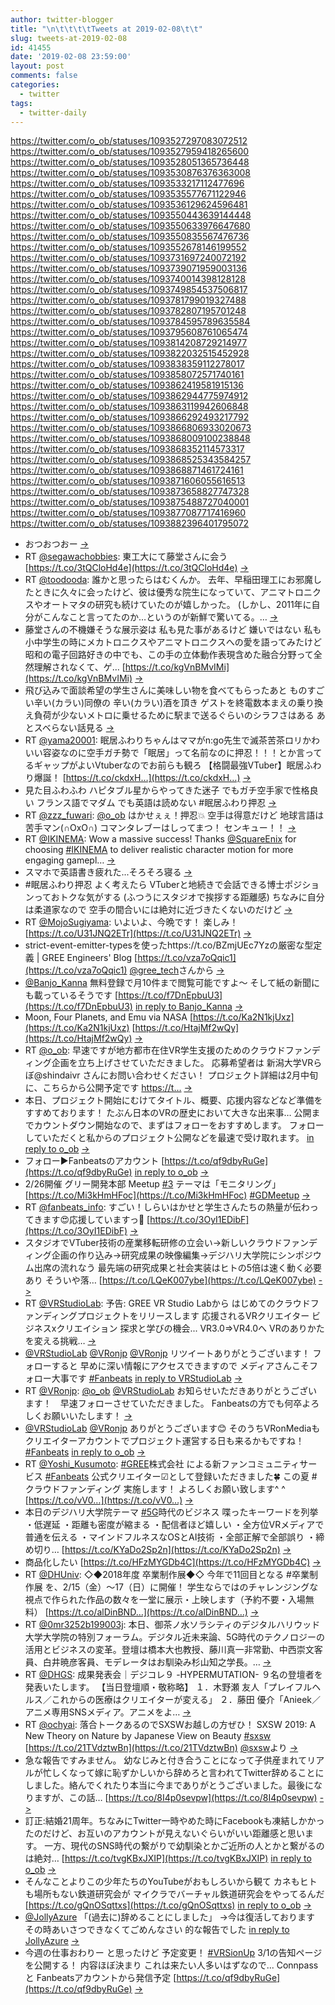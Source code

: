 ```yaml
---
author: twitter-blogger
title: "\n\t\t\t\tTweets at 2019-02-08\t\t"
slug: tweets-at-2019-02-08
id: 41455
date: '2019-02-08 23:59:00'
layout: post
comments: false
categories:
  - twitter
tags:
  - twitter-daily
---
```


https://twitter.com/o_ob/statuses/1093527297083072512 https://twitter.com/o_ob/statuses/1093527959418265600 https://twitter.com/o_ob/statuses/1093528051365736448 https://twitter.com/o_ob/statuses/1093530876376363008 https://twitter.com/o_ob/statuses/1093533217112477696 https://twitter.com/o_ob/statuses/1093535577671122946 https://twitter.com/o_ob/statuses/1093536129624596481 https://twitter.com/o_ob/statuses/1093550443639144448 https://twitter.com/o_ob/statuses/1093550633976647680 https://twitter.com/o_ob/statuses/1093550835567476736 https://twitter.com/o_ob/statuses/1093552678146199552 https://twitter.com/o_ob/statuses/1093731697240072192 https://twitter.com/o_ob/statuses/1093739071959003136 https://twitter.com/o_ob/statuses/1093740014398128128 https://twitter.com/o_ob/statuses/1093749854537506817 https://twitter.com/o_ob/statuses/1093781799019327488 https://twitter.com/o_ob/statuses/1093782807195701248 https://twitter.com/o_ob/statuses/1093784595789635584 https://twitter.com/o_ob/statuses/1093795608761065474 https://twitter.com/o_ob/statuses/1093814208729214977 https://twitter.com/o_ob/statuses/1093822032515452928 https://twitter.com/o_ob/statuses/1093838359112278017 https://twitter.com/o_ob/statuses/1093858072571740161 https://twitter.com/o_ob/statuses/1093862419581915136 https://twitter.com/o_ob/statuses/1093862944775974912 https://twitter.com/o_ob/statuses/1093863119942606848 https://twitter.com/o_ob/statuses/1093866292493217792 https://twitter.com/o_ob/statuses/1093866806933020673 https://twitter.com/o_ob/statuses/1093868009100238848 https://twitter.com/o_ob/statuses/1093868352114573317 https://twitter.com/o_ob/statuses/1093868525343584257 https://twitter.com/o_ob/statuses/1093868871461724161 https://twitter.com/o_ob/statuses/1093871606055616513 https://twitter.com/o_ob/statuses/1093873658827747328 https://twitter.com/o_ob/statuses/1093875488727040001 https://twitter.com/o_ob/statuses/1093877087717416960 https://twitter.com/o_ob/statuses/1093882396401795072  

*   おつおつおー [->](https://twitter.com/o_ob/statuses/1093527297083072512)
*   RT [@segawachobbies](https://twitter.com/segawachobbies): 東工大にて藤堂さんに会う [https://t.co/3tQCloHd4e](https://t.co/3tQCloHd4e) [->](https://twitter.com/o_ob/statuses/1093527959418265600)
*   RT [@toodooda](https://twitter.com/toodooda): 誰かと思ったらはむくんか。 去年、早稲田理工にお邪魔したときに久々に会ったけど、彼は優秀な院生になっていて、アニマトロニクスやオートマタの研究も続けていたのが嬉しかった。 (しかし、2011年に自分がこんなこと言ってたのか…というのが新鮮で驚いてる。… [->](https://twitter.com/o_ob/statuses/1093528051365736448)
*   藤堂さんの不機嫌そうな展示姿は 私も見た事があるけど 嫌いではない 私も小中学生の時にメカトロニクスやアニマトロニクスへの愛を語ってみたけど昭和の電子回路好きの中でも、この手の立体動作表現含めた融合分野って全然理解されなくて、ゲ… [https://t.co/kgVnBMvIMi](https://t.co/kgVnBMvIMi) [->](https://twitter.com/o_ob/statuses/1093530876376363008)
*   飛び込みで面談希望の学生さんに美味しい物を食べてもらったあと ものすごい辛い(カラい)同僚の 辛い(カラい)酒を頂き ゲストを終電数本まえの乗り換え負荷が少ないメトロに乗せるために駅まで送るぐらいのシラフさはある あとスベらない話見る [->](https://twitter.com/o_ob/statuses/1093533217112477696)
*   RT [@yama20001](https://twitter.com/yama20001): 眠居ふわりちゃんはママがn:go先生で滅茶苦茶ロリかわいい容姿なのに空手ガチ勢で「眠居」って名前なのに押忍！！！とか言ってるギャップがよいVtuberなのでお前らも観ろ 【格闘最強VTuber】眠居ふわり爆誕！ [https://t.co/ckdxH…](https://t.co/ckdxH…) [->](https://twitter.com/o_ob/statuses/1093535577671122946)
*   見た目ふわふわ ハピタブル星からやってきた迷子 でもガチ空手家で性格良い フランス語でマダム でも英語は読めない #眠居ふわり押忍 [->](https://twitter.com/o_ob/statuses/1093536129624596481)
*   RT [@zzz_fuwari](https://twitter.com/zzz_fuwari): [@o_ob](https://twitter.com/o_ob) はかせぇぇ！押忍💥 空手は得意だけど 地球言語は苦手マン(∩OxO∩) コマンタレブーはしってまつ！ センキュー！！ [->](https://twitter.com/o_ob/statuses/1093550443639144448)
*   RT [@IKINEMA](https://twitter.com/IKINEMA): Wow a massive success! Thanks [@SquareEnix](https://twitter.com/SquareEnix) for choosing [#IKINEMA](https://twitter.com/search?q=%23IKINEMA&src=hash) to deliver realistic character motion for more engaging gamepl… [->](https://twitter.com/o_ob/statuses/1093550633976647680)
*   スマホで英語書き疲れた...そろそろ寝る [->](https://twitter.com/o_ob/statuses/1093550835567476736)
*   #眠居ふわり押忍 よく考えたら VTuberと地続きで会話できる博士ポジションっておトクな気がする (ふつうにスタジオで挨拶する距離感) ちなみに自分は柔道家なので 空手の間合いには絶対に近づきたくないのだけど [->](https://twitter.com/o_ob/statuses/1093552678146199552)
*   RT [@MojoSugiyama](https://twitter.com/MojoSugiyama): いよいよ、今晩です！ 楽しみ！ [https://t.co/U31JNQ2ETr](https://t.co/U31JNQ2ETr) [->](https://twitter.com/o_ob/statuses/1093731697240072192)
*   strict-event-emitter-typesを使ったhttps://t.co/BZmjUEc7Yzの厳密な型定義 | GREE Engineers' Blog [https://t.co/vza7oQqic1](https://t.co/vza7oQqic1) [@gree_tech](https://twitter.com/gree_tech)さんから [->](https://twitter.com/o_ob/statuses/1093739071959003136)
*   [@Banjo_Kanna](https://twitter.com/Banjo_Kanna) 無料登録で月10件まで閲覧可能ですよ～ そして紙の新聞にも載っているそうです [https://t.co/f7DnEpbuU3](https://t.co/f7DnEpbuU3) [in reply to Banjo_Kanna](https://twitter.com/Banjo_Kanna/statuses/1092939412768477184) [->](https://twitter.com/o_ob/statuses/1093740014398128128)
*   Moon, Four Planets, and Emu via NASA [https://t.co/Ka2N1kjUxz](https://t.co/Ka2N1kjUxz) [https://t.co/HtajMf2wQy](https://t.co/HtajMf2wQy) [->](https://twitter.com/o_ob/statuses/1093749854537506817)
*   RT [@o_ob](https://twitter.com/o_ob): 早速ですが地方都市在住VR学生支援のためのクラウドファンディング企画を立ち上げさせていただきました。 応募希望者は 新潟大学VRらぼ@shindaivr さんにお問い合わせください！ プロジェクト詳細は2月中旬に、こちらから公開予定です [https://t…](https://t…) [->](https://twitter.com/o_ob/statuses/1093781799019327488)
*   本日、プロジェクト開始にむけてタイトル、概要、応援内容などなど準備をすすめております！ たぶん日本のVRの歴史において大きな出来事… 公開までカウントダウン開始なので、まずはフォローをおすすめします。 フォローしていただくと私からのプロジェクト公開などを最速で受け取れます。 [in reply to o_ob](https://twitter.com/o_ob/statuses/1092773087689433093) [->](https://twitter.com/o_ob/statuses/1093782807195701248)
*   フォロー▶Fanbeatsのアカウント [https://t.co/qf9dbyRuGe](https://t.co/qf9dbyRuGe) [in reply to o_ob](https://twitter.com/o_ob/statuses/1093782807195701248) [->](https://twitter.com/o_ob/statuses/1093784595789635584)
*   2/26開催 グリー開発本部 Meetup [#3](https://twitter.com/search?q=%233&src=hash) テーマは「モニタリング」 [https://t.co/Mi3kHmHFoc](https://t.co/Mi3kHmHFoc) [#GDMeetup](https://twitter.com/search?q=%23GDMeetup&src=hash) [->](https://twitter.com/o_ob/statuses/1093795608761065474)
*   RT [@fanbeats_info](https://twitter.com/fanbeats_info): すごい！しらいはかせと学生さんたちの熱量が伝わってきます😍応援していますっ📣 [https://t.co/3OyI1EDibF](https://t.co/3OyI1EDibF) [->](https://twitter.com/o_ob/statuses/1093814208729214977)
*   スタジオでVTuber技術の産業移転研修の立会い→新しいクラウドファンディング企画の作り込み→研究成果の映像編集→デジハリ大学院にシンポジウム出席の流れなう 最先端の研究成果と社会実装はヒトの5倍は速く動く必要あり そういや落… [https://t.co/LQeK007ybe](https://t.co/LQeK007ybe) [->](https://twitter.com/o_ob/statuses/1093822032515452928)
*   RT [@VRStudioLab](https://twitter.com/VRStudioLab): 予告: GREE VR Studio Labから はじめてのクラウドファンディングプロジェクトをリリースします 応援されるVRクリエイター ビジネスxクリエイション 探求と学びの機会... VR3.0⇒VR4.0へ VRのありかたを変える挑戦… [->](https://twitter.com/o_ob/statuses/1093838359112278017)
*   [@VRStudioLab](https://twitter.com/VRStudioLab) [@VRonjp](https://twitter.com/VRonjp) [@VRonjp](https://twitter.com/VRonjp) リツイートありがとうございます！ フォローすると 早めに深い情報にアクセスできますので メディアさんこそフォロー大事です [#Fanbeats](https://twitter.com/search?q=%23Fanbeats&src=hash) [in reply to VRStudioLab](https://twitter.com/VRStudioLab/statuses/1093836653179727872) [->](https://twitter.com/o_ob/statuses/1093858072571740161)
*   RT [@VRonjp](https://twitter.com/VRonjp): [@o_ob](https://twitter.com/o_ob) [@VRStudioLab](https://twitter.com/VRStudioLab) お知らせいただきありがとうございます！　早速フォローさせていただきました。 Fanbeatsの方でも何卒よろしくお願いいたします！ [->](https://twitter.com/o_ob/statuses/1093862419581915136)
*   [@VRStudioLab](https://twitter.com/VRStudioLab) [@VRonjp](https://twitter.com/VRonjp) ありがとうございます😊 そのうちVRonMediaもクリエイターアカウントでプロジェクト運営する日も来るかもですね！ [#Fanbeats](https://twitter.com/search?q=%23Fanbeats&src=hash) [in reply to o_ob](https://twitter.com/o_ob/statuses/1093858072571740161) [->](https://twitter.com/o_ob/statuses/1093862944775974912)
*   RT [@Yoshi_Kusumoto](https://twitter.com/Yoshi_Kusumoto): [#GREE](https://twitter.com/search?q=%23GREE&src=hash)株式会社 による新ファンコミュニティサービス [#Fanbeats](https://twitter.com/search?q=%23Fanbeats&src=hash) 公式クリエイター☑︎として登録いただきました🍀 この夏 #クラウドファンディング 実施します！ よろしくお願い致します^ ^ [https://t.co/vV0…](https://t.co/vV0…) [->](https://twitter.com/o_ob/statuses/1093863119942606848)
*   本日のデジハリ大学院テーマ [#5G](https://twitter.com/search?q=%235G&src=hash)時代のビジネス 喋ったキーワードを列挙 ・低遅延 ・距離も密度が縮まる ・配信者ほど嬉しい ・全方位VRメディアで普通を伝える ・マインドフルネスなOSとAI技術 ・全部正解で全部誤り ・締め切り… [https://t.co/KYaDo2Sp2n](https://t.co/KYaDo2Sp2n) [->](https://twitter.com/o_ob/statuses/1093866292493217792)
*   商品化したい [https://t.co/HFzMYGDb4C](https://t.co/HFzMYGDb4C) [->](https://twitter.com/o_ob/statuses/1093866806933020673)
*   RT [@DHUniv](https://twitter.com/DHUniv): ◇◆2018年度 卒業制作展◆◇ 今年で11回目となる #卒業制作展 を、2/15（金）～17（日）に開催！ 学生ならではのチャレンジングな視点で作られた作品の数々を一堂に展示・上映します（予約不要・入場無料） [https://t.co/alDinBND…](https://t.co/alDinBND…) [->](https://twitter.com/o_ob/statuses/1093868009100238848)
*   RT [@0mr3252b199003j](https://twitter.com/0mr3252b199003j): 本日、御茶ノ水ソラシティのデジタルハリウッド大学大学院の特別フォーラム。デジタル近未来論、5G時代のテクノロジーの活用とビジネスの変革。登壇は橋本大也教授、藤川真一非常勤、中西崇文客員、白井暁彦客員、モデレータはお馴染み杉山知之学長。… [->](https://twitter.com/o_ob/statuses/1093868352114573317)
*   RT [@DHGS](https://twitter.com/DHGS): 成果発表会｜デジコレ９ -HYPERMUTATION- ９名の登壇者を発表いたします。 【当日登壇順・敬称略】 １．木野瀬 友人「プレイフルヘルス／これからの医療はクリエイターが変える」 ２．藤田 優介「Anieek／アニメ専用SNSメディア。アニメをよ… [->](https://twitter.com/o_ob/statuses/1093868525343584257)
*   RT [@ochyai](https://twitter.com/ochyai): 落合トークあるのでSXSWお越しの方ぜひ！ SXSW 2019: A New Theory on Nature by Japanese View on Beauty [#sxsw](https://twitter.com/search?q=%23sxsw&src=hash) [https://t.co/21TVdztwBn](https://t.co/21TVdztwBn) [@sxsw](https://twitter.com/sxsw)より [->](https://twitter.com/o_ob/statuses/1093868871461724161)
*   急な報告ですみません。 幼なじみと付き合うことになって子供産まれてリアルが忙しくなって嫁に恥ずかしいから辞めろと言われてTwitter辞めることにしました。絡んでくれたり本当に今までありがとうございました。最後になりますが、この話… [https://t.co/8I4p0sevpw](https://t.co/8I4p0sevpw) [->](https://twitter.com/o_ob/statuses/1093871606055616513)
*   訂正:結婚21周年。ちなみにTwitter一時やめた時にFacebookも凍結しかかったのだけど、お互いのアカウントが見えないぐらいがいい距離感と思います。 一方、現代のSNS時代の繋がりで幼馴染とかご近所の人とかと繋がるのは絶対… [https://t.co/tvgKBxJXIP](https://t.co/tvgKBxJXIP) [in reply to o_ob](https://twitter.com/o_ob/statuses/1093871606055616513) [->](https://twitter.com/o_ob/statuses/1093873658827747328)
*   そんなことよりこの少年たちのYouTubeがおもしろいから観て カネもヒトも場所もない鉄道研究会が マイクラでバーチャル鉄道研究会をやってるんだ [https://t.co/gQnOSqttxs](https://t.co/gQnOSqttxs) [in reply to o_ob](https://twitter.com/o_ob/statuses/1093871606055616513) [->](https://twitter.com/o_ob/statuses/1093875488727040001)
*   [@JollyAzure](https://twitter.com/JollyAzure) 「(過去に)辞めることにしました」 →今は復活しております その時あいさつできなくてごめんなさい 的な報告でした [in reply to JollyAzure](https://twitter.com/JollyAzure/statuses/1093872325282324481) [->](https://twitter.com/o_ob/statuses/1093877087717416960)
*   今週の仕事おわりー と思ったけど 予定変更！ [#VRSionUp](https://twitter.com/search?q=%23VRSionUp&src=hash) 3/1の告知ページを公開する！ 内容ほぼ決まり これは来たい人多いはずなので... Connpassと Fanbeatsアカウントから発信予定 [https://t.co/qf9dbyRuGe](https://t.co/qf9dbyRuGe) [->](https://twitter.com/o_ob/statuses/1093882396401795072)